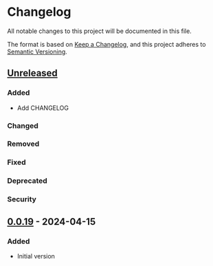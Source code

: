 # Changelog

All notable changes to this project will be documented in this file.

The format is based on [Keep a Changelog](https://keepachangelog.com/en/1.1.0/),
and this project adheres to [Semantic Versioning](https://semver.org/spec/v2.0.0.html).

## [Unreleased]

### Added

- Add CHANGELOG

### Changed
### Removed
### Fixed
### Deprecated
### Security

## [0.0.19] - 2024-04-15

### Added

- Initial version


[unreleased]: https://github.com/MaximePawlakFr/datagouv-python/compare/v0.0.19...HEAD
[0.0.19]: https://github.com/MaximePawlakFr/datagouv-python/releases/tag/v0.0.19